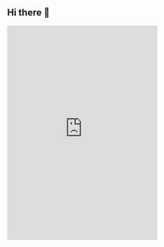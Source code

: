 ## Hi there 👋

<div><iframe src="https://discord.com/widget?id=716549497349734440&theme=dark" width="350" height="500" allowtransparency="true" frameborder="0" sandbox="allow-popups allow-popups-to-escape-sandbox allow-same-origin allow-scripts"></iframe></div>
